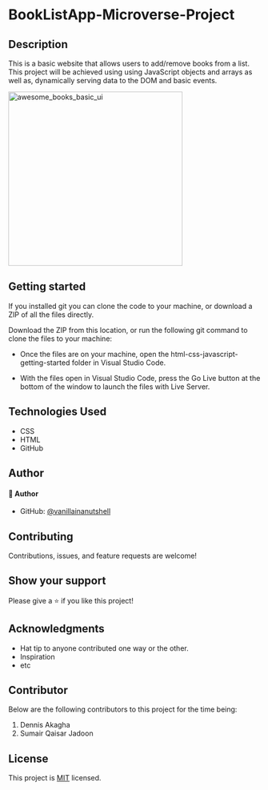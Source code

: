 # BookListApp-Microverse-Project

## Description
This is a basic website that allows users to add/remove books from a list. This project will be achieved using using JavaScript objects and arrays as well as, dynamically serving data to the DOM and basic events.


<img width="348" alt="awesome_books_basic_ui" src="https://user-images.githubusercontent.com/48631109/148910731-10077881-7fbc-4278-bd9a-8ecc2960c411.png">

## Getting started
If you installed git you can clone the code to your machine, or download a ZIP of all the files directly.

Download the ZIP from this location, or run the following git command to clone the files to your machine:

* Once the files are on your machine, open the html-css-javascript-getting-started folder in Visual Studio Code.

* With the files open in Visual Studio Code, press the Go Live button at the bottom of the window to launch the files with Live Server.

## Technologies Used
* CSS
* HTML
* GitHub

## Author

#### 👤 Author
- GitHub: [@vanillainanutshell](https://github.com/vanillainanutshell)

## Contributing 
Contributions, issues, and feature requests are welcome!

## Show your support
Please give a ⭐️ if you like this project! 

## Acknowledgments
- Hat tip to anyone contributed one way or the other.
- Inspiration
- etc

## Contributor
Below are the following contributors to this project for the time being:
1. Dennis Akagha
2. Sumair Qaisar Jadoon

## License
This project is [MIT](https://github.com/microverseinc/readme-template/blob/master/MIT.md) licensed.
